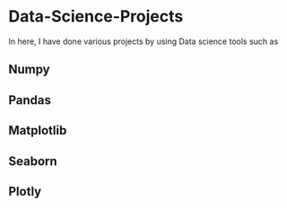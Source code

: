 # Data-Science-Projects
  In here, I have done various projects by using Data science tools such as
  ## Numpy
  ## Pandas
  ## Matplotlib
  ## Seaborn
  ## Plotly
